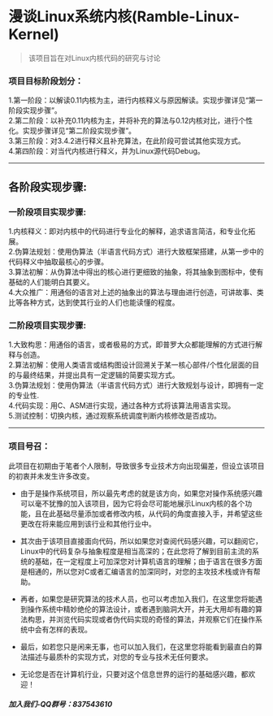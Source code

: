 # 漫谈Linux系统内核(Ramble-Linux-Kernel)
>该项目旨在对Linux内核代码的研究与讨论
### 项目目标阶段划分：
1.第一阶段：以解读0.11内核为主，进行内核释义与原因解读。实现步骤详见“第一阶段实现步骤”。</br>
2.第二阶段：以补充0.11内核为主，并将补充的算法与0.12内核对比，进行个性化。实现步骤详见“第二阶段实现步骤”。</br>
3.第三阶段：对3.4.2进行释义且补充算法，在此阶段可尝试其他实现方式。</br>
4.第四阶段：对当代内核进行释义，并为Linux源代码Debug。</br>




---
## 各阶段实现步骤:
### 一阶段项目实现步骤:
1.内核释义：即对内核中的代码进行专业化的解释，追求语言简洁，和专业化拓展。</br>
2.伪算法规划：使用伪算法（半语言代码方式）进行大致框架搭建，从第一步中的代码释义中抽取最核心的步骤。</br>
3.算法初解：从伪算法中得出的核心进行更细致的抽象，将其抽象到图标中，使有基础的人们能明白其要义。</br>
4.大众推广：用通俗的语言对上述的抽象出的算法与理由进行创造，可讲故事、类比等各种方式，达到使其行业的人们也能读懂的程度。</br>

### 二阶段项目实现步骤:
1.大致构思：用通俗的语言，或者极易的方式，即普罗大众都能理解的方式进行解释与创造。</br>
2.算法初解：使用人类语言或结构图设计回溯关于某一核心部件/个性化层面的目的与最终结果，并提出具有一定逻辑的简要实现方式。</br>
3.伪算法规划：使用伪算法（半语言代码方式）进行大致规划与设计，即拥有一定的专业性.</br>
4.代码实现：用C、ASM进行实现，通过各种方式将该算法用语言实现。</br>
5.测试控制：切换内核，通过观察系统调度判断内核修改是否成功。</br>

---
### 项目号召：
此项目在初期由于笔者个人限制，导致很多专业技术方向出现偏差，但设立该项目的初衷并未发生许多改变。</br>

- 由于是操作系统项目，所以最先考虑的就是该方向，如果您对操作系统感兴趣可以毫不犹豫的加入该项目，因为它将会尽可能地展示Linux内核的各个功能，且在此基础尽量添加或者修改内核，从代码的角度直接入手，并希望这些更改在将来能应用到该行业和其他行业中。</br>

- 其次由于该项目直接面向代码，所以如果您对查阅代码感兴趣，可以翻阅它，Linux中的代码复杂与抽象程度是相当高深的；在此您将了解到目前主流的系统的基础，在一定程度上可加深您对计算机语言的理解；由于语言在很多方面是相通的，所以您对C或者汇编语言的加深同时，对您的主攻技术栈或许有帮助。</br>

- 再者，如果您是研究算法的技术人员，也可以考虑加入我们，在这里您将能遇到操作系统中精妙绝伦的算法设计，或者遇到脑洞大开，并无大用却有趣的算法构思，并浏览代码实现或者伪代码实现的奇怪的算法，并观察它们在操作系统中会有怎样的表现。</br>

- 最后，如若您只是闲来无事，也可以加入我们，在这里您将能看到最直白的算法描述与最质朴的实现方式，对您的专业与技术无任何要求。</br>

- 无论您是否在计算机行业，只要对这个信息世界的运行的基础感兴趣，都欢迎！</br>

##### 加入我们-QQ群号：837543610
